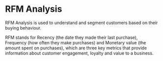 
# RFM Analysis

RFM Analysis is used to understand and segment customers based on their buying behaviour.

RFM stands for Recency (the date they made their last purchase), Frequency (how often they make purchases) and Monetary value (the amount spent on purchases), which are three key metrics that provide information about customer engagement, loyalty and value to a business.


